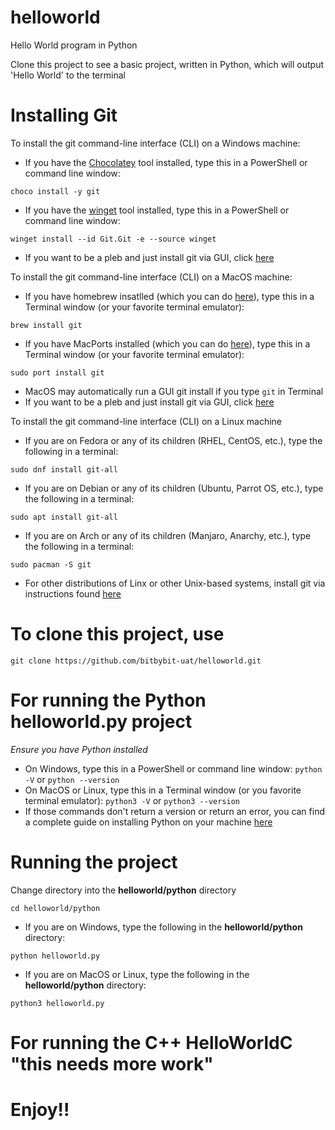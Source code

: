 # helloworld
Hello World program in Python

Clone this project to see a basic project, written in Python, which will output 'Hello World' to the terminal

# Installing Git
To install the git command-line interface (CLI) on a Windows machine:
- If you have the [Chocolatey](https://chocolatey.org/install#individual) tool installed, type this in a PowerShell or command line window:
```
choco install -y git
```
- If you have the [winget](https://docs.microsoft.com/en-us/windows/package-manager/winget/) tool installed, type this in a PowerShell or command line window:
```
winget install --id Git.Git -e --source winget
```
- If you want to be a pleb and just install git via GUI, click [here](https://github.com/git-for-windows/git/releases/download/v2.37.0.windows.1/Git-2.37.0-64-bit.exe)

To install the git command-line interface (CLI) on a MacOS machine:
- If you have homebrew insatlled (which you can do [here](brew.sh)), type this in a Terminal window (or your favorite terminal emulator):
```
brew install git
```
- If you have MacPorts installed (which you can do [here](https://guide.macports.org/chunked/installing.macports.html)), type this in a Terminal window (or your favorite terminal emulator):
```
sudo port install git
```
- MacOS may automatically run a GUI git install if you type ```git``` in Terminal
- If you want to be a pleb and just install git via GUI, click [here](https://sourceforge.net/projects/git-osx-installer/files/latest/download)

To install the git command-line interface (CLI) on a Linux machine
- If you are on Fedora or any of its children (RHEL, CentOS, etc.), type the following in a terminal:
```
sudo dnf install git-all
```
- If you are on Debian or any of its children (Ubuntu, Parrot OS, etc.), type the following in a terminal:
```
sudo apt install git-all
```
- If you are on Arch or any of its children (Manjaro, Anarchy, etc.), type the following in a terminal:
```
sudo pacman -S git
```
- For other distributions of Linx or other Unix-based systems, install git via instructions found [here](https://git-scm.com/download/linux)

# To clone this project, use
```
git clone https://github.com/bitbybit-uat/helloworld.git
```
# For running the Python helloworld.py project
*Ensure you have Python installed*
- On Windows, type this in a PowerShell or command line window:
`python -V` or `python --version`
- On MacOS or Linux, type this in a Terminal window (or you favorite terminal emulator):
`python3 -V` or `python3 --version`
- If those commands don't return a version or return an error, you can find a complete guide on installing Python on your machine [here](https://realpython.com/installing-python/)

# Running the project
Change directory into the **helloworld/python** directory
```
cd helloworld/python
```
- If you are on Windows, type the following in the **helloworld/python** directory:
```
python helloworld.py
```
- If you are on MacOS or Linux, type the following in the **helloworld/python** directory:
```
python3 helloworld.py
```

# For running the C++ HelloWorldC "this needs more work"

# Enjoy!!
